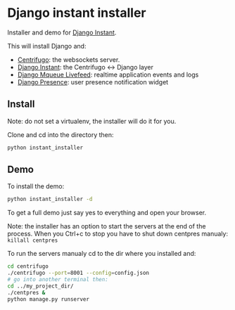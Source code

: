 # Django instant installer

Installer and demo for [Django Instant](https://github.com/synw/django-instant).

This will install Django and:

- [Centrifugo](https://github.com/centrifugal/centrifugo): the websockets server.
- [Django Instant](https://github.com/synw/django-instant): the Centrifugo <-> Django layer
- [Django Mqueue Livefeed](https://github.com/synw/django-mqueue-livefeed): realtime application events and logs
- [Django Presence](https://github.com/synw/django-presence): user presence notification widget

## Install

Note: do not set a virtualenv, the installer will do it for you.

Clone and cd into the directory then:

  ```bash
python instant_installer
  ```

## Demo

To install the demo:

  ```bash
python instant_installer -d
  ```

To get a full demo just say yes to everything and open your browser.

Note: the installer has an option to start the servers at the end of the process. When you Ctrl+c to stop you have to
shut down centpres manualy: `killall centpres`

To run the servers manualy cd to the dir where you installed and:

  ```bash
cd centrifugo
./centrifugo --port=8001 --config=config.json
# go into another terminal then:
cd ../my_project_dir/
./centpres &
python manage.py runserver
  ```